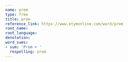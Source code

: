 ```yaml
---
name: prom
type: free
title: prom
reference_link: https://www.etymonline.com/word/prom
root_name: 
root_language: 
denotation: 
word_sums:
- sum: 'Prom + '
  respelling: prom
---
```

